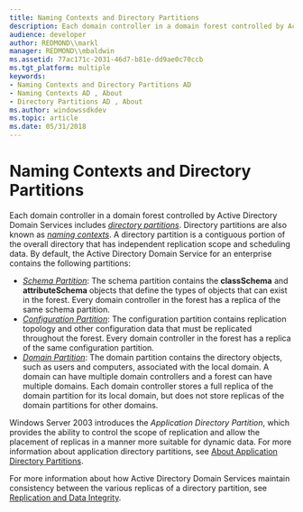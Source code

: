 ```yaml
---
title: Naming Contexts and Directory Partitions
description: Each domain controller in a domain forest controlled by Active Directory Domain Services includes directory partitions.
audience: developer
author: REDMOND\\markl
manager: REDMOND\\mbaldwin
ms.assetid: 77ac171c-2031-46d7-b81e-dd9ae0c70ccb
ms.tgt_platform: multiple
keywords:
- Naming Contexts and Directory Partitions AD
- Naming Contexts AD , About
- Directory Partitions AD , About
ms.author: windowssdkdev
ms.topic: article
ms.date: 05/31/2018
---
```


# Naming Contexts and Directory Partitions

Each domain controller in a domain forest controlled by Active Directory Domain Services includes [*directory partitions*](https://msdn.microsoft.com/library/ms681901#-ds-directory-partition). Directory partitions are also known as [*naming contexts*](https://msdn.microsoft.com/library/ms681918#-ds-naming-context). A directory partition is a contiguous portion of the overall directory that has independent replication scope and scheduling data. By default, the Active Directory Domain Service for an enterprise contains the following partitions:

-   [*Schema Partition*](https://msdn.microsoft.com/library/ms681936#-ds-schema-partition): The schema partition contains the **classSchema** and **attributeSchema** objects that define the types of objects that can exist in the forest. Every domain controller in the forest has a replica of the same schema partition.
-   [*Configuration Partition*](https://msdn.microsoft.com/library/ms681898#-ds-configuration-partition): The configuration partition contains replication topology and other configuration data that must be replicated throughout the forest. Every domain controller in the forest has a replica of the same configuration partition.
-   [*Domain Partition*](https://msdn.microsoft.com/library/ms681901#-ds-domain-partition): The domain partition contains the directory objects, such as users and computers, associated with the local domain. A domain can have multiple domain controllers and a forest can have multiple domains. Each domain controller stores a full replica of the domain partition for its local domain, but does not store replicas of the domain partitions for other domains.

Windows Server 2003 introduces the *Application Directory Partition*, which provides the ability to control the scope of replication and allow the placement of replicas in a manner more suitable for dynamic data. For more information about application directory partitions, see [About Application Directory Partitions](about-application-directory-partitions.md).

For more information about how Active Directory Domain Services maintain consistency between the various replicas of a directory partition, see [Replication and Data Integrity](replication-and-data-integrity.md).

 

 




